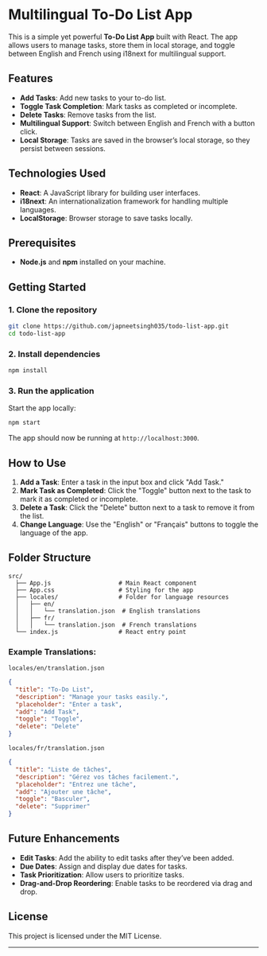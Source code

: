 # Multilingual To-Do List App

This is a simple yet powerful **To-Do List App** built with React. The app allows users to manage tasks, store them in local storage, and toggle between English and French using i18next for multilingual support.

## Features

- **Add Tasks**: Add new tasks to your to-do list.
- **Toggle Task Completion**: Mark tasks as completed or incomplete.
- **Delete Tasks**: Remove tasks from the list.
- **Multilingual Support**: Switch between English and French with a button click.
- **Local Storage**: Tasks are saved in the browser’s local storage, so they persist between sessions.

## Technologies Used

- **React**: A JavaScript library for building user interfaces.
- **i18next**: An internationalization framework for handling multiple languages.
- **LocalStorage**: Browser storage to save tasks locally.

## Prerequisites

- **Node.js** and **npm** installed on your machine.

## Getting Started

### 1. Clone the repository

```bash
git clone https://github.com/japneetsingh035/todo-list-app.git
cd todo-list-app
```

### 2. Install dependencies

```bash
npm install
```

### 3. Run the application

Start the app locally:

```bash
npm start
```

The app should now be running at `http://localhost:3000`.

## How to Use

1. **Add a Task**: Enter a task in the input box and click "Add Task."
2. **Mark Task as Completed**: Click the "Toggle" button next to the task to mark it as completed or incomplete.
3. **Delete a Task**: Click the "Delete" button next to a task to remove it from the list.
4. **Change Language**: Use the "English" or "Français" buttons to toggle the language of the app.

## Folder Structure

```plaintext
src/
  ├── App.js                   # Main React component
  ├── App.css                  # Styling for the app
  ├── locales/                 # Folder for language resources
  │   ├── en/
  │   │   └── translation.json  # English translations
  │   ├── fr/
  │   │   └── translation.json  # French translations
  └── index.js                 # React entry point
```

### Example Translations:

`locales/en/translation.json`
```json
{
  "title": "To-Do List",
  "description": "Manage your tasks easily.",
  "placeholder": "Enter a task",
  "add": "Add Task",
  "toggle": "Toggle",
  "delete": "Delete"
}
```

`locales/fr/translation.json`
```json
{
  "title": "Liste de tâches",
  "description": "Gérez vos tâches facilement.",
  "placeholder": "Entrez une tâche",
  "add": "Ajouter une tâche",
  "toggle": "Basculer",
  "delete": "Supprimer"
}
```

## Future Enhancements

- **Edit Tasks**: Add the ability to edit tasks after they’ve been added.
- **Due Dates**: Assign and display due dates for tasks.
- **Task Prioritization**: Allow users to prioritize tasks.
- **Drag-and-Drop Reordering**: Enable tasks to be reordered via drag and drop.

## License

This project is licensed under the MIT License.

---


